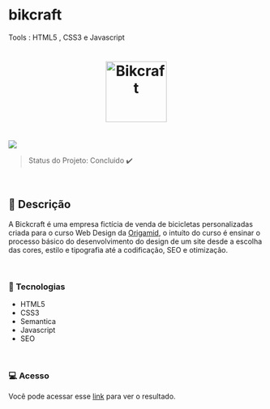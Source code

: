 # bikcraft
Tools : HTML5 , CSS3 e Javascript
<h1 align="center">
    <img alt="Bikcraft" title="Bikcraft" src="./img/bikcraft.svg" width="120px" />
</h1>

<br>

<img src="./DOC/Bikcraft Mockup.png">

<br>


> Status do Projeto: Concluido :heavy_check_mark:

<br>

## :bicyclist: Descrição 

A Bickcraft é uma empresa fictícia de venda de bicicletas personalizadas criada para o curso Web Design da [Origamid](https://www.origamid.com/), o intuíto do curso é ensinar o processo básico do desenvolvimento do design de um site desde a escolha das cores, estilo e tipografia até a codificação, SEO e otimização.


<br>

### :speech_balloon: Tecnologias 

- HTML5
- CSS3
- Semantica
- Javascript
- SEO

<br>

### :computer: Acesso 

Você pode acessar esse [link](https://beatrizduarte.github.io/Bikcraft/index.html) para ver o resultado. 

<br>
